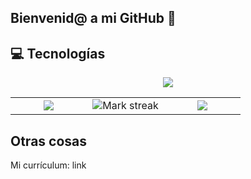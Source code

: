 ## Bienvenid@ a mi GitHub 👋



## 💻 Tecnologías
<p align="center">
  <a href="https://skillicons.dev">
    <img src="https://skillicons.dev/icons?i=git,css,github,html,java,js,linux,mysql,react,ts,vscode,kubernetes&perline=14" />
  </a>
</p>
<!--- stats & Trophy (start) -->
<p align="center">
  <!--- stats (start) -->
<table align="center">
<tr>
  <td width="33%" align="center">
    <img  align="center"  src="https://github-readme-stats.vercel.app/api?username=Fernandodg97&count_private=true" />
  </td>
  <td width="33%" align="center">
    <img  title="🔥 Get streak stats for your profile at git.io/streak-stats" alt="Mark streak" src="https://github-readme-streak-stats.herokuapp.com/?user=Fernandodg97&hide_border=false" /> 
  </td>
  <td width="33%" align="center">
    <img  align="center"  src="https://github-readme-stats.vercel.app/api/top-langs/?username=Fernandodg97&layout=compact&dark"/>
  </td>
</tr>
</table>
<!--- stats (end) -->

## Otras cosas

Mi currículum: link
